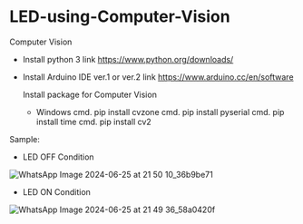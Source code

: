# LED-using-Computer-Vision
Computer Vision

- Install python 3
      link https://www.python.org/downloads/
- Install Arduino IDE ver.1 or ver.2
      link https://www.arduino.cc/en/software

  Install package for Computer Vision
  - Windows
      cmd. pip install cvzone
      cmd. pip install pyserial
      cmd. pip install time
      cmd. pip install cv2

Sample:

- LED OFF Condition
  
![WhatsApp Image 2024-06-25 at 21 50 10_36b9be71](https://github.com/pvincent21/LED-using-Computer-Vision/assets/88431038/3676e658-464c-49bf-bef4-9988b127cb47)

- LED ON Condition
  
![WhatsApp Image 2024-06-25 at 21 49 36_58a0420f](https://github.com/pvincent21/LED-using-Computer-Vision/assets/88431038/bb49a2b7-ab26-493f-b0f8-a8c549c3c8fa)
